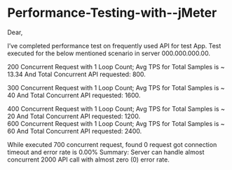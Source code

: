 # Performance-Testing-with--jMeter

Dear,

I’ve completed performance test on frequently used API for test App. Test executed for the below mentioned scenario in server 000.000.000.00.


200 Concurrent Request with 1 Loop Count; Avg TPS for Total Samples is ~ 13.34 And Total Concurrent API requested: 800.

300 Concurrent Request with 1 Loop Count; Avg TPS for Total Samples is ~ 40 And Total Concurrent API requested: 1600.

400 Concurrent Request with 1 Loop Count; Avg TPS for Total Samples is ~ 20 And Total Concurrent API requested: 1200.															 
600 Concurrent Request with 1 Loop Count; Avg TPS for Total Samples is ~ 60 And Total Concurrent API requested: 2400.


While executed 700 concurrent request, found 0 request got connection timeout and error rate is 0.00%
Summary: Server can handle almost concurrent 2000 API call with almost zero (0) error rate.
